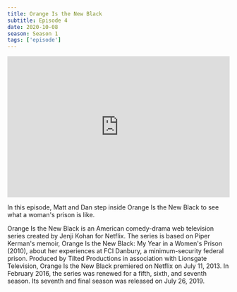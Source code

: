 ```yaml
---
title: Orange Is the New Black
subtitle: Episode 4
date: 2020-10-08
season: Season 1
tags: ['episode']
---
```


<iframe src="https://cast.rocks/player/27557/Penultimate-Warriors-4-Orange-is-the-New-Black.mp3?episodeTitle=4-ORANGE%20IS%20THE%20NEW%20BLACK&podcastTitle=Penultimate%20Warriors&episodeDate=October%208th%2C%202020&imageURL=https%3A%2F%2Fcast.rocks%2Fhosting%2F27557%2Ffeeds%2FIIJH4.jpg" style="border: none; min-height: 265px; max-height: 320px; max-width: 558px; min-width: 270px; width: 100%; height: 100%;" scrollbars="no"></iframe>

In this episode, Matt and Dan step inside Orange Is the New Black to see what a woman's prison is like.

Orange Is the New Black is an American comedy-drama web television series created by Jenji Kohan for Netflix. The series is based on Piper Kerman's memoir, Orange Is the New Black: My Year in a Women's Prison (2010), about her experiences at FCI Danbury, a minimum-security federal prison. Produced by Tilted Productions in association with Lionsgate Television, Orange Is the New Black premiered on Netflix on July 11, 2013. In February 2016, the series was renewed for a fifth, sixth, and seventh season. Its seventh and final season was released on July 26, 2019.
